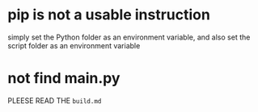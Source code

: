 # pip is not a usable instruction
simply set the Python folder as an environment variable, and also set the script folder as an environment variable
# not find main.py
PLEESE READ THE `build.md`

